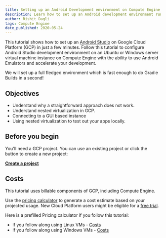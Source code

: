 ```yaml
---
title: Setting up an Android Development environment on Compute Engine
description: Learn how to set up an Android development environment running on the Compute Engine.
author: Rishit Dagli
tags: Compute Engine
date_published: 2020-05-24
---
```


This tutorial shows how to set up an [Android Studio](https://developer.android.com/studio) on
Google Cloud Platform (GCP) in just a few minutes. Follow this tutorial to configure
Android Studio development environment on an Ubuntu or Windows server virtual machine instance on Compute Engine with the ability 
to use Android Emulators and accelerate your development.

We will set up a full fledged environment which is fast enough to do Gradle Builds in a second!

## Objectives

* Understand why a straightforward approach does not work.
* Understand nested virtualization in GCP.
* Connecting to a GUI based instance
* Using nested virtualization to test out your apps locally.

## Before you begin

You'll need a GCP project. You can use an existing project or
click the button to create a new project:

**[Create a project](https://console.cloud.google.com/project)**

## Costs

This tutorial uses billable components of GCP, including Compute Engine.

Use the [pricing calculator](https://cloud.google.com/products/calculator/)
to generate a cost estimate based on your projected usage. New Cloud Platform users might be
eligible for a [free trial](https://cloud.google.com/free-trial).

Here is a prefilled Pricing calculator if you follow this tutorial:
* If you follow along using Linux VMs - [Costs](https://cloud.google.com/products/calculator#id=ca135004-465c-4a43-bc5b-701af07df644)
* If you follow along using Windows VMs - [Costs](https://cloud.google.com/products/calculator#id=eff1ebe1-1ed8-4475-a5f2-d07519fb5883)

